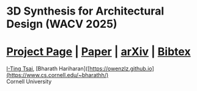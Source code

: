 # 3D Synthesis for Architectural Design (WACV 2025)
# [Project Page](https://itingtsai.github.io/syn_arch_2025/) | [Paper]() | [arXiv]() | [Bibtex](#bibtex)

[I-Ting Tsai](https://itingtsai.github.io), [Bharath Hariharan]([https://owenzlz.github.io](https://www.cs.cornell.edu/~bharathh/)<br>
Cornell University
